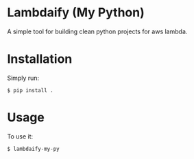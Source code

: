 # Lambdaify (My Python)

A simple tool for building clean python projects for aws lambda.


# Installation

Simply run:

    $ pip install .


# Usage

To use it:

    $ lambdaify-my-py
    